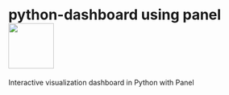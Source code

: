 # python-dashboard using panel <img src="https://panel.holoviz.org/_images/logo_stacked.png" width="90"/>

Interactive visualization dashboard in Python with Panel


